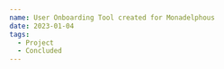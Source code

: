 ```yaml
---
name: User Onboarding Tool created for Monadelphous
date: 2023-01-04
tags:
  - Project
  - Concluded
---
```

